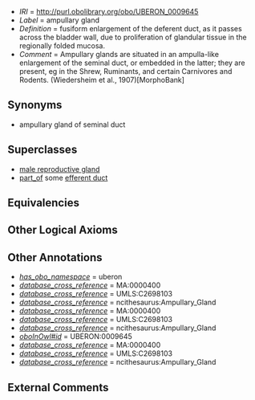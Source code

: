  * *IRI* = http://purl.obolibrary.org/obo/UBERON_0009645
 * *Label* = ampullary gland
 * *Definition* = fusiform enlargement of the deferent duct, as it passes across the bladder wall, due to proliferation of glandular tissue in the regionally folded mucosa.
 * *Comment* = Ampullary glands are situated in an ampulla-like enlargement of the seminal duct, or embedded in the latter; they are present, eg in the Shrew, Ruminants, and certain Carnivores and Rodents. (Wiedersheim et al., 1907)[MorphoBank]

## Synonyms

 * ampullary gland of seminal duct

## Superclasses

 * [male reproductive gland](../../UBERON/99/UBERON_0005399.md)
 * [part_of](../../BFO/50/BFO_0000050.md) some [efferent duct](../../UBERON/46/UBERON_0006946.md)

## Equivalencies


## Other Logical Axioms


## Other Annotations

 * *[has_obo_namespace](../../ce/oboInOwl#hasOBONamespace.md)* = uberon
 * *[database_cross_reference](../../ef/oboInOwl#hasDbXref.md)* = MA:0000400
 * *[database_cross_reference](../../ef/oboInOwl#hasDbXref.md)* = UMLS:C2698103
 * *[database_cross_reference](../../ef/oboInOwl#hasDbXref.md)* = ncithesaurus:Ampullary_Gland
 * *[database_cross_reference](../../ef/oboInOwl#hasDbXref.md)* = MA:0000400
 * *[database_cross_reference](../../ef/oboInOwl#hasDbXref.md)* = UMLS:C2698103
 * *[database_cross_reference](../../ef/oboInOwl#hasDbXref.md)* = ncithesaurus:Ampullary_Gland
 * *[oboInOwl#id](../../id/oboInOwl#id.md)* = UBERON:0009645
 * *[database_cross_reference](../../ef/oboInOwl#hasDbXref.md)* = MA:0000400
 * *[database_cross_reference](../../ef/oboInOwl#hasDbXref.md)* = UMLS:C2698103
 * *[database_cross_reference](../../ef/oboInOwl#hasDbXref.md)* = ncithesaurus:Ampullary_Gland

## External Comments

